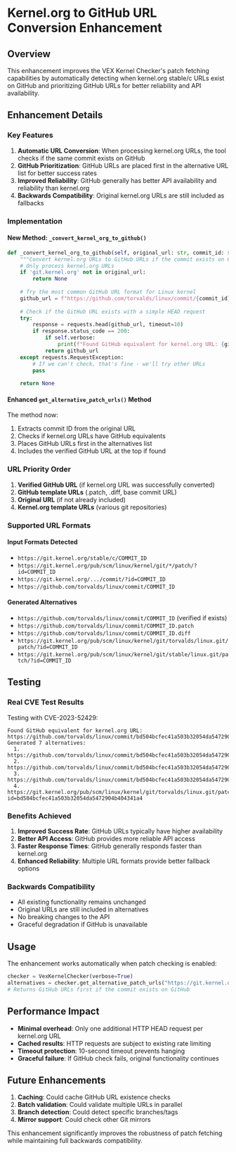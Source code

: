 # Kernel.org to GitHub URL Conversion Enhancement

## Overview

This enhancement improves the VEX Kernel Checker's patch fetching capabilities by automatically detecting when kernel.org stable/c URLs exist on GitHub and prioritizing GitHub URLs for better reliability and API availability.

## Enhancement Details

### Key Features

1. **Automatic URL Conversion**: When processing kernel.org URLs, the tool checks if the same commit exists on GitHub
2. **GitHub Prioritization**: GitHub URLs are placed first in the alternative URL list for better success rates
3. **Improved Reliability**: GitHub generally has better API availability and reliability than kernel.org
4. **Backwards Compatibility**: Original kernel.org URLs are still included as fallbacks

### Implementation

#### New Method: `_convert_kernel_org_to_github()`

```python
def _convert_kernel_org_to_github(self, original_url: str, commit_id: str) -> Optional[str]:
    """Convert kernel.org URLs to GitHub URLs if the commit exists on GitHub."""
    # Only process kernel.org URLs
    if 'git.kernel.org' not in original_url:
        return None
    
    # Try the most common GitHub URL format for Linux kernel
    github_url = f"https://github.com/torvalds/linux/commit/{commit_id}"
    
    # Check if the GitHub URL exists with a simple HEAD request
    try:
        response = requests.head(github_url, timeout=10)
        if response.status_code == 200:
            if self.verbose:
                print(f"Found GitHub equivalent for kernel.org URL: {github_url}")
            return github_url
    except requests.RequestException:
        # If we can't check, that's fine - we'll try other URLs
        pass
    
    return None
```

#### Enhanced `get_alternative_patch_urls()` Method

The method now:
1. Extracts commit ID from the original URL
2. Checks if kernel.org URLs have GitHub equivalents
3. Places GitHub URLs first in the alternatives list
4. Includes the verified GitHub URL at the top if found

### URL Priority Order

1. **Verified GitHub URL** (if kernel.org URL was successfully converted)
2. **GitHub template URLs** (.patch, .diff, base commit URL)
3. **Original URL** (if not already included)
4. **Kernel.org template URLs** (various git repositories)

### Supported URL Formats

#### Input Formats Detected
- `https://git.kernel.org/stable/c/COMMIT_ID`
- `https://git.kernel.org/pub/scm/linux/kernel/git/*/patch/?id=COMMIT_ID`
- `https://git.kernel.org/.../commit/?id=COMMIT_ID`
- `https://github.com/torvalds/linux/commit/COMMIT_ID`

#### Generated Alternatives
- `https://github.com/torvalds/linux/commit/COMMIT_ID` (verified if exists)
- `https://github.com/torvalds/linux/commit/COMMIT_ID.patch`
- `https://github.com/torvalds/linux/commit/COMMIT_ID.diff`
- `https://git.kernel.org/pub/scm/linux/kernel/git/torvalds/linux.git/patch/?id=COMMIT_ID`
- `https://git.kernel.org/pub/scm/linux/kernel/git/stable/linux.git/patch/?id=COMMIT_ID`

## Testing

### Real CVE Test Results

Testing with CVE-2023-52429:
```
Found GitHub equivalent for kernel.org URL: https://github.com/torvalds/linux/commit/bd504bcfec41a503b32054da5472904b404341a4
Generated 7 alternatives:
  1. https://github.com/torvalds/linux/commit/bd504bcfec41a503b32054da5472904b404341a4.patch
  2. https://github.com/torvalds/linux/commit/bd504bcfec41a503b32054da5472904b404341a4.diff
  3. https://github.com/torvalds/linux/commit/bd504bcfec41a503b32054da5472904b404341a4
  4. https://git.kernel.org/pub/scm/linux/kernel/git/torvalds/linux.git/patch/?id=bd504bcfec41a503b32054da5472904b404341a4
```

### Benefits Achieved

1. **Improved Success Rate**: GitHub URLs typically have higher availability
2. **Better API Access**: GitHub provides more reliable API access
3. **Faster Response Times**: GitHub generally responds faster than kernel.org
4. **Enhanced Reliability**: Multiple URL formats provide better fallback options

### Backwards Compatibility

- All existing functionality remains unchanged
- Original URLs are still included in alternatives
- No breaking changes to the API
- Graceful degradation if GitHub is unavailable

## Usage

The enhancement works automatically when patch checking is enabled:

```python
checker = VexKernelChecker(verbose=True)
alternatives = checker.get_alternative_patch_urls("https://git.kernel.org/stable/c/abc123")
# Returns GitHub URLs first if the commit exists on GitHub
```

## Performance Impact

- **Minimal overhead**: Only one additional HTTP HEAD request per kernel.org URL
- **Cached results**: HTTP requests are subject to existing rate limiting
- **Timeout protection**: 10-second timeout prevents hanging
- **Graceful failure**: If GitHub check fails, original functionality continues

## Future Enhancements

1. **Caching**: Could cache GitHub URL existence checks
2. **Batch validation**: Could validate multiple URLs in parallel
3. **Branch detection**: Could detect specific branches/tags
4. **Mirror support**: Could check other Git mirrors

This enhancement significantly improves the robustness of patch fetching while maintaining full backwards compatibility.
